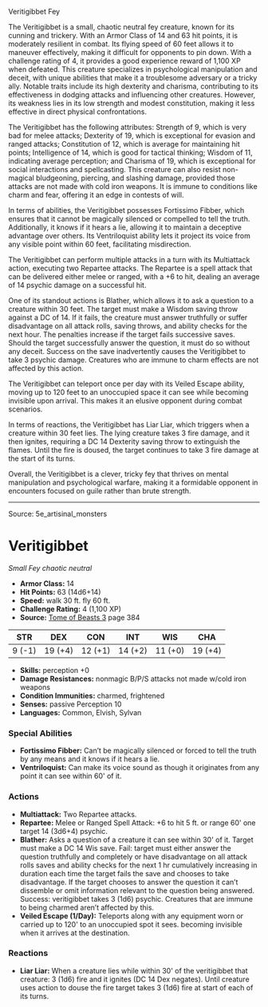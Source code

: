 <MonsterName/>Veritigibbet</MonsterName>
<CreatureType/>Fey</CreatureType>

<summary>The Veritigibbet is a small, chaotic neutral fey creature, known for its cunning and trickery. With an Armor Class of 14 and 63 hit points, it is moderately resilient in combat. Its flying speed of 60 feet allows it to maneuver effectively, making it difficult for opponents to pin down. With a challenge rating of 4, it provides a good experience reward of 1,100 XP when defeated. This creature specializes in psychological manipulation and deceit, with unique abilities that make it a troublesome adversary or a tricky ally. Notable traits include its high dexterity and charisma, contributing to its effectiveness in dodging attacks and influencing other creatures. However, its weakness lies in its low strength and modest constitution, making it less effective in direct physical confrontations.</summary>

<detail>

The Veritigibbet has the following attributes: Strength of 9, which is very bad for melee attacks; Dexterity of 19, which is exceptional for evasion and ranged attacks; Constitution of 12, which is average for maintaining hit points; Intelligence of 14, which is good for tactical thinking; Wisdom of 11, indicating average perception; and Charisma of 19, which is exceptional for social interactions and spellcasting. This creature can also resist non-magical bludgeoning, piercing, and slashing damage, provided those attacks are not made with cold iron weapons. It is immune to conditions like charm and fear, offering it an edge in contests of will.

In terms of abilities, the Veritigibbet possesses Fortissimo Fibber, which ensures that it cannot be magically silenced or compelled to tell the truth. Additionally, it knows if it hears a lie, allowing it to maintain a deceptive advantage over others. Its Ventriloquist ability lets it project its voice from any visible point within 60 feet, facilitating misdirection.

The Veritigibbet can perform multiple attacks in a turn with its Multiattack action, executing two Repartee attacks. The Repartee is a spell attack that can be delivered either melee or ranged, with a +6 to hit, dealing an average of 14 psychic damage on a successful hit. 

One of its standout actions is Blather, which allows it to ask a question to a creature within 30 feet. The target must make a Wisdom saving throw against a DC of 14. If it fails, the creature must answer truthfully or suffer disadvantage on all attack rolls, saving throws, and ability checks for the next hour. The penalties increase if the target fails successive saves. Should the target successfully answer the question, it must do so without any deceit. Success on the save inadvertently causes the Veritigibbet to take 3 psychic damage. Creatures who are immune to charm effects are not affected by this action.

The Veritigibbet can teleport once per day with its Veiled Escape ability, moving up to 120 feet to an unoccupied space it can see while becoming invisible upon arrival. This makes it an elusive opponent during combat scenarios.

In terms of reactions, the Veritigibbet has Liar Liar, which triggers when a creature within 30 feet lies. The lying creature takes 3 fire damage, and it then ignites, requiring a DC 14 Dexterity saving throw to extinguish the flames. Until the fire is doused, the target continues to take 3 fire damage at the start of its turns. 

Overall, the Veritigibbet is a clever, tricky fey that thrives on mental manipulation and psychological warfare, making it a formidable opponent in encounters focused on guile rather than brute strength.</detail>



---

Source: 5e_artisinal_monsters

# Veritigibbet

*Small* *Fey* *chaotic neutral*

- **Armor Class:** 14
- **Hit Points:** 63 (14d6+14)
- **Speed:** walk 30 ft. fly 60 ft.
- **Challenge Rating:** 4 (1,100 XP)
- **Source:** [Tome of Beasts 3](https://koboldpress.com/kpstore/product/tome-of-beasts-3-for-5th-edition/) page 384

| STR | DEX | CON | INT | WIS | CHA |
| --- | --- | --- | --- | --- | --- |
| 9 (-1) | 19 (+4) | 12 (+1) | 14 (+2) | 11 (+0) | 19 (+4) |

- **Skills:** perception +0
- **Damage Resistances:** nonmagic B/P/S attacks not made w/cold iron weapons
- **Condition Immunities:** charmed, frightened
- **Senses:** passive Perception 10
- **Languages:** Common, Elvish, Sylvan

### Special Abilities

- **Fortissimo Fibber:** Can’t be magically silenced or forced to tell the truth by any means and it knows if it hears a lie.
- **Ventriloquist:** Can make its voice sound as though it originates from any point it can see within 60' of it.

### Actions

- **Multiattack:** Two Repartee attacks.
- **Repartee:** Melee or Ranged Spell Attack: +6 to hit 5 ft. or range 60' one target 14 (3d6+4) psychic.
- **Blather:** Asks a question of a creature it can see within 30' of it. Target must make a DC 14 Wis save. Fail: target must either answer the question truthfully and completely or have disadvantage on all attack rolls saves and ability checks for the next 1 hr cumulatively increasing in duration each time the target fails the save and chooses to take disadvantage. If the target chooses to answer the question it can’t dissemble or omit information relevant to the question being answered. Success: veritigibbet takes 3 (1d6) psychic. Creatures that are immune to being charmed aren’t affected by this.
- **Veiled Escape (1/Day):** Teleports along with any equipment worn or carried up to 120' to an unoccupied spot it sees. becoming invisible when it arrives at the destination.

### Reactions

- **Liar Liar:** When a creature lies while within 30' of the veritigibbet that creature: 3 (1d6) fire and it ignites (DC 14 Dex negates). Until creature uses action to douse the fire target takes 3 (1d6) fire at start of each of its turns.




